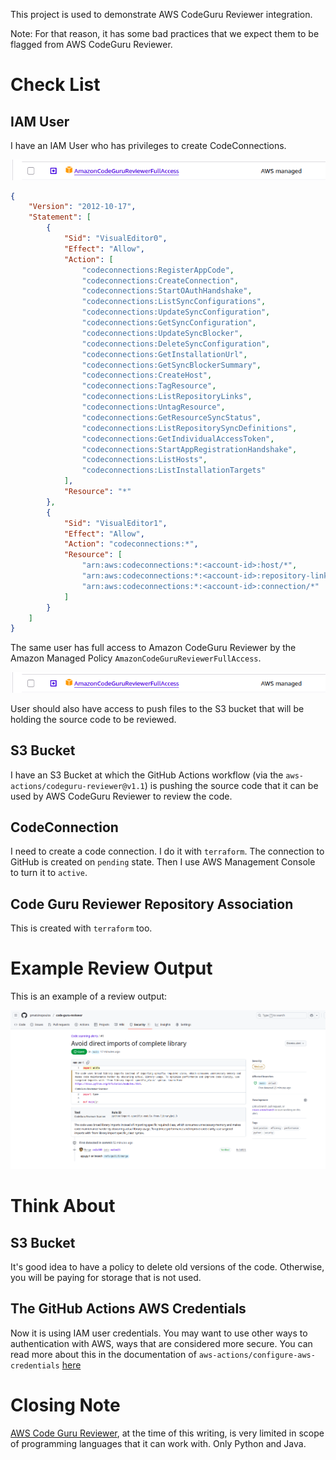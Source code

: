 This project is used to demonstrate AWS CodeGuru Reviewer integration.

Note: For that reason, it has some bad practices that we expect them to be flagged from AWS CodeGuru Reviewer.

# Check List

## IAM User

I have an IAM User who has privileges to create CodeConnections.

![Full Access To Code Connections](./images/AmazonCodeGuruReviewerFullAccess.png)

```json
{
    "Version": "2012-10-17",
    "Statement": [
        {
            "Sid": "VisualEditor0",
            "Effect": "Allow",
            "Action": [
                "codeconnections:RegisterAppCode",
                "codeconnections:CreateConnection",
                "codeconnections:StartOAuthHandshake",
                "codeconnections:ListSyncConfigurations",
                "codeconnections:UpdateSyncConfiguration",
                "codeconnections:GetSyncConfiguration",
                "codeconnections:UpdateSyncBlocker",
                "codeconnections:DeleteSyncConfiguration",
                "codeconnections:GetInstallationUrl",
                "codeconnections:GetSyncBlockerSummary",
                "codeconnections:CreateHost",
                "codeconnections:TagResource",
                "codeconnections:ListRepositoryLinks",
                "codeconnections:UntagResource",
                "codeconnections:GetResourceSyncStatus",
                "codeconnections:ListRepositorySyncDefinitions",
                "codeconnections:GetIndividualAccessToken",
                "codeconnections:StartAppRegistrationHandshake",
                "codeconnections:ListHosts",
                "codeconnections:ListInstallationTargets"
            ],
            "Resource": "*"
        },
        {
            "Sid": "VisualEditor1",
            "Effect": "Allow",
            "Action": "codeconnections:*",
            "Resource": [
                "arn:aws:codeconnections:*:<account-id>:host/*",
                "arn:aws:codeconnections:*:<account-id>:repository-link/*",
                "arn:aws:codeconnections:*:<account-id>:connection/*"
            ]
        }
    ]
}
```

The same user has full access to Amazon CodeGuru Reviewer by the Amazon Managed
Policy `AmazonCodeGuruReviewerFullAccess`.

![Amazon CodeGuru Reviewer Full Access](./images/AmazonCodeGuruReviewerFullAccess.png)

User should also have access to push files to the S3 bucket that will be holding the source code to be reviewed.

## S3 Bucket

I have an S3 Bucket at which the GitHub Actions workflow (via the `aws-actions/codeguru-reviewer@v1.1`) is pushing the source code that it can be used by AWS CodeGuru Reviewer to review the code.

## CodeConnection

I need to create a code connection. I do it with `terraform`. The connection to GitHub is created on `pending` state. Then I use AWS Management Console to turn it to `active`.

## Code Guru Reviewer Repository Association

This is created with `terraform` too.

# Example Review Output

This is an example of a review output:

![AWS Code Guru Reviewer Review Output Example](./images/aws-code-guru-reviewer-output-example.png)

# Think About

## S3 Bucket

It's good idea to have a policy to delete old versions of the code. Otherwise, you will be paying for storage that is not used.

## The GitHub Actions AWS Credentials

Now it is using IAM user credentials. You may want to use other ways to authentication with AWS, ways that are considered more secure. You can read more about this in the documentation of `aws-actions/configure-aws-credentials` [here](https://github.com/aws-actions/configure-aws-credentials)

# Closing Note

[AWS Code Guru Reviewer](https://docs.aws.amazon.com/codeguru/latest/reviewer-ug/welcome.html), at the time of this writing, is very limited in scope of programming languages that it can work with. Only Python and Java.

